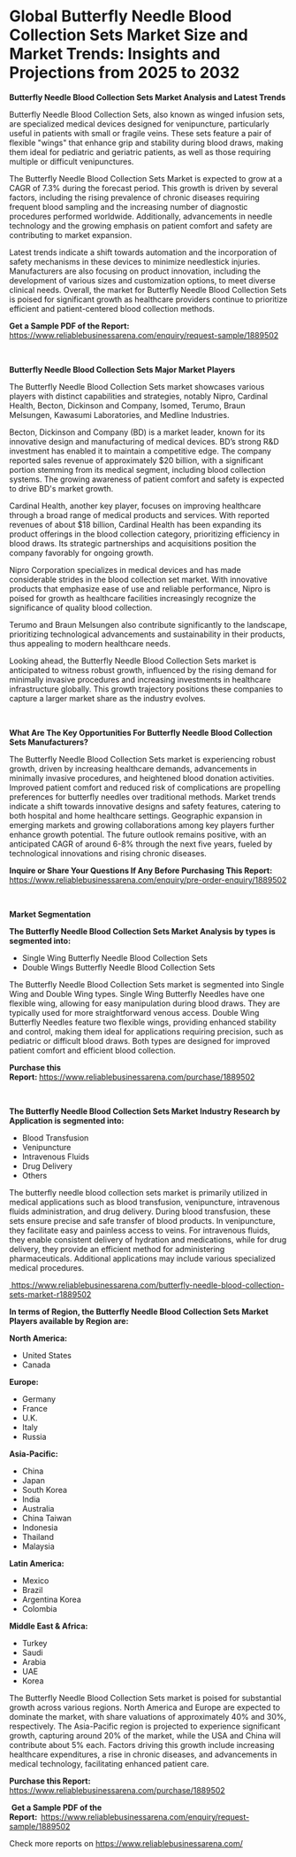 <p><h1>Global Butterfly Needle Blood Collection Sets Market Size and Market Trends: Insights and Projections from 2025 to 2032</h1></p><p><strong>Butterfly Needle Blood Collection Sets Market Analysis and Latest Trends</strong></p>
<p><p>Butterfly Needle Blood Collection Sets, also known as winged infusion sets, are specialized medical devices designed for venipuncture, particularly useful in patients with small or fragile veins. These sets feature a pair of flexible "wings" that enhance grip and stability during blood draws, making them ideal for pediatric and geriatric patients, as well as those requiring multiple or difficult venipunctures.</p><p>The Butterfly Needle Blood Collection Sets Market is expected to grow at a CAGR of 7.3% during the forecast period. This growth is driven by several factors, including the rising prevalence of chronic diseases requiring frequent blood sampling and the increasing number of diagnostic procedures performed worldwide. Additionally, advancements in needle technology and the growing emphasis on patient comfort and safety are contributing to market expansion.</p><p>Latest trends indicate a shift towards automation and the incorporation of safety mechanisms in these devices to minimize needlestick injuries. Manufacturers are also focusing on product innovation, including the development of various sizes and customization options, to meet diverse clinical needs. Overall, the market for Butterfly Needle Blood Collection Sets is poised for significant growth as healthcare providers continue to prioritize efficient and patient-centered blood collection methods.</p></p>
<p><strong>Get a Sample PDF of the Report:&nbsp;</strong> <a href="https://www.reliablebusinessarena.com/enquiry/request-sample/1889502?utm_campaign=1990&utm_medium=2&utm_source=Github&utm_content=ia&utm_term=14012025&utm_id=butterfly-needle-blood-collection-sets">https://www.reliablebusinessarena.com/enquiry/request-sample/1889502</a></p>
<p>&nbsp;</p>
<p><strong>Butterfly Needle Blood Collection Sets Major Market Players</strong></p>
<p><p>The Butterfly Needle Blood Collection Sets market showcases various players with distinct capabilities and strategies, notably Nipro, Cardinal Health, Becton, Dickinson and Company, Isomed, Terumo, Braun Melsungen, Kawasumi Laboratories, and Medline Industries. </p><p>Becton, Dickinson and Company (BD) is a market leader, known for its innovative design and manufacturing of medical devices. BD’s strong R&D investment has enabled it to maintain a competitive edge. The company reported sales revenue of approximately $20 billion, with a significant portion stemming from its medical segment, including blood collection systems. The growing awareness of patient comfort and safety is expected to drive BD's market growth.</p><p>Cardinal Health, another key player, focuses on improving healthcare through a broad range of medical products and services. With reported revenues of about $18 billion, Cardinal Health has been expanding its product offerings in the blood collection category, prioritizing efficiency in blood draws. Its strategic partnerships and acquisitions position the company favorably for ongoing growth.</p><p>Nipro Corporation specializes in medical devices and has made considerable strides in the blood collection set market. With innovative products that emphasize ease of use and reliable performance, Nipro is poised for growth as healthcare facilities increasingly recognize the significance of quality blood collection. </p><p>Terumo and Braun Melsungen also contribute significantly to the landscape, prioritizing technological advancements and sustainability in their products, thus appealing to modern healthcare needs.</p><p>Looking ahead, the Butterfly Needle Blood Collection Sets market is anticipated to witness robust growth, influenced by the rising demand for minimally invasive procedures and increasing investments in healthcare infrastructure globally. This growth trajectory positions these companies to capture a larger market share as the industry evolves.</p></p>
<p>&nbsp;</p>
<p><strong>What Are The Key Opportunities For Butterfly Needle Blood Collection Sets Manufacturers?</strong></p>
<p><p>The Butterfly Needle Blood Collection Sets market is experiencing robust growth, driven by increasing healthcare demands, advancements in minimally invasive procedures, and heightened blood donation activities. Improved patient comfort and reduced risk of complications are propelling preferences for butterfly needles over traditional methods. Market trends indicate a shift towards innovative designs and safety features, catering to both hospital and home healthcare settings. Geographic expansion in emerging markets and growing collaborations among key players further enhance growth potential. The future outlook remains positive, with an anticipated CAGR of around 6-8% through the next five years, fueled by technological innovations and rising chronic diseases.</p></p>
<p><strong>Inquire or Share Your Questions If Any Before Purchasing This Report:</strong> <a href="https://www.reliablebusinessarena.com/enquiry/pre-order-enquiry/1889502?utm_campaign=1990&utm_medium=2&utm_source=Github&utm_content=ia&utm_term=14012025&utm_id=butterfly-needle-blood-collection-sets">https://www.reliablebusinessarena.com/enquiry/pre-order-enquiry/1889502</a></p>
<p>&nbsp;</p>
<p><strong>Market Segmentation</strong></p>
<p><strong>The Butterfly Needle Blood Collection Sets Market Analysis by types is segmented into:</strong></p>
<p><ul><li>Single Wing Butterfly Needle Blood Collection Sets</li><li>Double Wings Butterfly Needle Blood Collection Sets</li></ul></p>
<p><p>The Butterfly Needle Blood Collection Sets market is segmented into Single Wing and Double Wing types. Single Wing Butterfly Needles have one flexible wing, allowing for easy manipulation during blood draws. They are typically used for more straightforward venous access. Double Wing Butterfly Needles feature two flexible wings, providing enhanced stability and control, making them ideal for applications requiring precision, such as pediatric or difficult blood draws. Both types are designed for improved patient comfort and efficient blood collection.</p></p>
<p><strong>Purchase this Report:&nbsp;</strong><a href="https://www.reliablebusinessarena.com/purchase/1889502?utm_campaign=1990&utm_medium=2&utm_source=Github&utm_content=ia&utm_term=14012025&utm_id=butterfly-needle-blood-collection-sets">https://www.reliablebusinessarena.com/purchase/1889502</a></p>
<p>&nbsp;</p>
<p><strong>The Butterfly Needle Blood Collection Sets Market Industry Research by Application is segmented into:</strong></p>
<p><ul><li>Blood Transfusion</li><li>Venipuncture</li><li>Intravenous Fluids</li><li>Drug Delivery</li><li>Others</li></ul></p>
<p><p>The butterfly needle blood collection sets market is primarily utilized in medical applications such as blood transfusion, venipuncture, intravenous fluids administration, and drug delivery. During blood transfusion, these sets ensure precise and safe transfer of blood products. In venipuncture, they facilitate easy and painless access to veins. For intravenous fluids, they enable consistent delivery of hydration and medications, while for drug delivery, they provide an efficient method for administering pharmaceuticals. Additional applications may include various specialized medical procedures.</p></p>
<p><a href="https://www.reliablebusinessarena.com/butterfly-needle-blood-collection-sets-market-r1889502?utm_campaign=1990&utm_medium=2&utm_source=Github&utm_content=ia&utm_term=14012025&utm_id=butterfly-needle-blood-collection-sets">&nbsp;https://www.reliablebusinessarena.com/butterfly-needle-blood-collection-sets-market-r1889502</a></p>
<p><strong>In terms of Region, the Butterfly Needle Blood Collection Sets Market Players available by Region are:</strong></p>
<p>
    <p> <strong> North America: </strong>
        <ul>
            <li>United States</li>
            <li>Canada</li>
        </ul>
        </p> 
    <p> <strong> Europe: </strong>
        <ul>
            <li>Germany</li>
            <li>France</li>
            <li>U.K.</li>
            <li>Italy</li>
            <li>Russia</li>
        </ul>
        </p> 
    <p> <strong> Asia-Pacific: </strong>
        <ul>
            <li>China</li>
            <li>Japan</li>
            <li>South Korea</li>
            <li>India</li>
            <li>Australia</li>
            <li>China Taiwan</li>
            <li>Indonesia</li>
            <li>Thailand</li>
            <li>Malaysia</li>
        </ul>
        </p> 
    <p> <strong> Latin America: </strong>
        <ul>
            <li>Mexico</li>
            <li>Brazil</li>
            <li>Argentina Korea</li>
            <li>Colombia</li>
        </ul>
        </p> 
    <p> <strong> Middle East & Africa: </strong>
        <ul>
            <li>Turkey</li>
            <li>Saudi</li>
            <li>Arabia</li>
            <li>UAE</li>
            <li>Korea</li>
        </ul>
    </p>
    </p>
<p><p>The Butterfly Needle Blood Collection Sets market is poised for substantial growth across various regions. North America and Europe are expected to dominate the market, with share valuations of approximately 40% and 30%, respectively. The Asia-Pacific region is projected to experience significant growth, capturing around 20% of the market, while the USA and China will contribute about 5% each. Factors driving this growth include increasing healthcare expenditures, a rise in chronic diseases, and advancements in medical technology, facilitating enhanced patient care.</p></p>
<p><strong>Purchase this Report: </strong><a href="https://www.reliablebusinessarena.com/purchase/1889502?utm_campaign=1990&utm_medium=2&utm_source=Github&utm_content=ia&utm_term=14012025&utm_id=butterfly-needle-blood-collection-sets">https://www.reliablebusinessarena.com/purchase/1889502</a></p>
<p>&nbsp;<strong>Get a Sample PDF of the Report:&nbsp;&nbsp;</strong><a href="https://www.reliablebusinessarena.com/enquiry/request-sample/1889502?utm_campaign=1990&utm_medium=2&utm_source=Github&utm_content=ia&utm_term=14012025&utm_id=butterfly-needle-blood-collection-sets">https://www.reliablebusinessarena.com/enquiry/request-sample/1889502</a></p>
<p><strong></strong></p>
<p>Check more reports on <a href="https://www.reliablebusinessarena.com/?utm_campaign=1990&utm_medium=2&utm_source=Github&utm_content=ia&utm_term=14012025&utm_id=butterfly-needle-blood-collection-sets">https://www.reliablebusinessarena.com/</a></p>